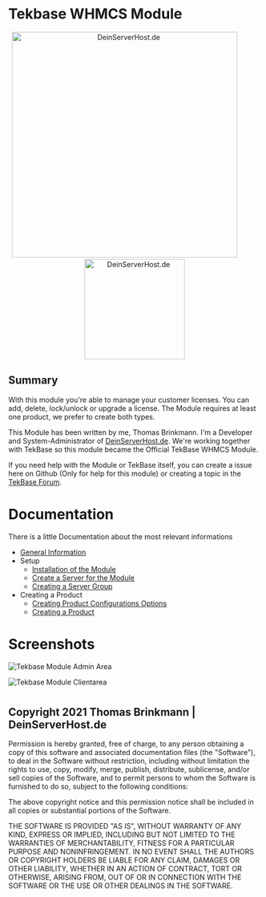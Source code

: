 # Tekbase WHMCS Module

<div align="center">
<a href="https://deinserverhost.de"><img src="https://backup.mirror3.deinserverhost.icu/Partner/white.svg" alt="DeinServerHost.de" width="450px" ></a>
&nbsp;&nbsp;&nbsp;&nbsp;&nbsp;&nbsp;&nbsp;&nbsp;&nbsp;
<a href="https://teklab.de"><img src="https://cdn.teklab.de/themes/clean/images/teklab_small.svg" alt="DeinServerHost.de" width="200px" ></a>
</div>
   
## Summary
With this module you're able to manage your customer licenses. You can add, delete, lock/unlock or upgrade a license. 
The Module requires at least one product, we prefer to create both types.

This Module has been written by me, Thomas Brinkmann. I'm a Developer and System-Administrator of [DeinServerHost.de](https://DeinServerHost.de).
We're working together with TekBase so this module became the Official TekBase WHMCS Module.

If you need help with the Module or TekBase itself, you can create a issue here on Github (Only for help for this module) or creating a topic in the [TekBase Forum](https://community.teklab.de).


#


# Documentation 
There is a little Documentation about the most relevant informations
   
* [General Information](https://github.com/ConanDoyl/tekbase-whmcs/wiki)
* Setup
    * [Installation of the Module](https://github.com/ConanDoyl/tekbase-whmcs/wiki/Installation-of-the-Module)
    * [Create a Server for the Module](https://github.com/ConanDoyl/tekbase-whmcs/wiki/Creating-a-Server-for-the-Module)
    * [Creating a Server Group](https://github.com/ConanDoyl/tekbase-whmcs/wiki/Creating-a-Server-Group)
* Creating a Product
    * [Creating Product Configurations Options](https://github.com/ConanDoyl/tekbase-whmcs/wiki/Creating-the-Configurationsoptions)
    * [Creating a Product](https://github.com/ConanDoyl/tekbase-whmcs/wiki/Creating-a-Product-for-the-Module)


#
  
# Screenshots
   
![Tekbase Module Admin Area](https://img.dsh.gg/DSH-GW02-HGQjTeNmfZ-15-08-2021-12-01PM.png)
   
![Tekbase Module Clientarea](https://img.dsh.gg/DSH-GW02-QvG6R6i6M8-15-08-2021-04-26PM.png)
    
#


## Copyright 2021 Thomas Brinkmann | DeinServerHost.de 
  
Permission is hereby granted, free of charge, to any person obtaining a copy of this software and associated documentation files (the "Software"), to deal in the Software without restriction, including without limitation the rights to use, copy, modify, merge, publish, distribute, sublicense, and/or sell copies of the Software, and to permit persons to whom the Software is furnished to do so, subject to the following conditions:

The above copyright notice and this permission notice shall be included in all copies or substantial portions of the Software.

THE SOFTWARE IS PROVIDED "AS IS", WITHOUT WARRANTY OF ANY KIND, EXPRESS OR IMPLIED, INCLUDING BUT NOT LIMITED TO THE WARRANTIES OF MERCHANTABILITY, FITNESS FOR A PARTICULAR PURPOSE AND NONINFRINGEMENT. IN NO EVENT SHALL THE AUTHORS OR COPYRIGHT HOLDERS BE LIABLE FOR ANY CLAIM, DAMAGES OR OTHER LIABILITY, WHETHER IN AN ACTION OF CONTRACT, TORT OR OTHERWISE, ARISING FROM, OUT OF OR IN CONNECTION WITH THE SOFTWARE OR THE USE OR OTHER DEALINGS IN THE SOFTWARE.

